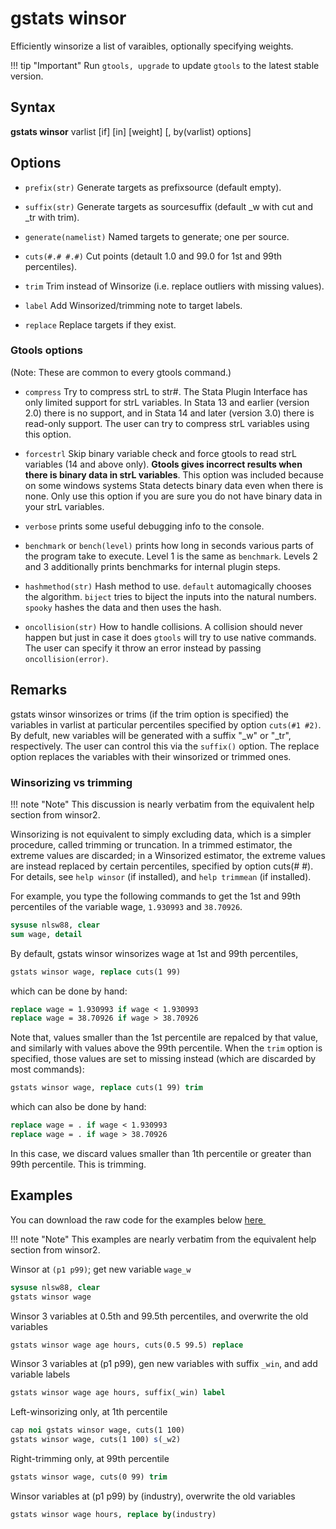 gstats winsor
=============

Efficiently winsorize a list of varaibles, optionally specifying
weights.

!!! tip "Important"
    Run `gtools, upgrade` to update `gtools` to the latest stable version.

Syntax
------

<p><span class="codespan"><b>gstats winsor</b> varlist [if] [in] [weight] [, by(varlist) options] </span></p>
 
Options
-------

- `prefix(str)`         Generate targets as prefixsource (default empty).

- `suffix(str)`         Generate targets as sourcesuffix (default _w with cut and _tr with trim).

- `generate(namelist)`  Named targets to generate; one per source.

- `cuts(#.# #.#)`       Cut points (detault 1.0 and 99.0 for 1st and 99th percentiles).

- `trim`                Trim instead of Winsorize (i.e. replace outliers with missing values).

- `label`               Add Winsorized/trimming note to target labels.

- `replace`             Replace targets if they exist.

### Gtools options

(Note: These are common to every gtools command.)

- `compress` Try to compress strL to str#. The Stata Plugin Interface has
            only limited support for strL variables. In Stata 13 and
            earlier (version 2.0) there is no support, and in Stata 14
            and later (version 3.0) there is read-only support. The user
            can try to compress strL variables using this option.

- `forcestrl` Skip binary variable check and force gtools to read strL variables
            (14 and above only). __Gtools gives incorrect results when there is
            binary data in strL variables__. This option was included because on
            some windows systems Stata detects binary data even when there is none.
            Only use this option if you are sure you do not have binary data in your
            strL variables.

- `verbose` prints some useful debugging info to the console.

- `benchmark` or `bench(level)` prints how long in seconds various parts of the
            program take to execute. Level 1 is the same as `benchmark`. Levels
            2 and 3 additionally prints benchmarks for internal plugin steps.

- `hashmethod(str)` Hash method to use. `default` automagically chooses the
            algorithm. `biject` tries to biject the inputs into the
            natural numbers. `spooky` hashes the data and then uses the
            hash.

- `oncollision(str)` How to handle collisions. A collision should never happen
            but just in case it does `gtools` will try to use native
            commands. The user can specify it throw an error instead by
            passing `oncollision(error)`.

Remarks
-------

gstats winsor winsorizes or trims (if the trim option is specified)
the variables in varlist at particular percentiles specified by option
`cuts(#1 #2)`. By defult, new variables will be generated with a
suffix "_w" or "_tr", respectively. The user can control this via the
`suffix()` option.  The replace option replaces the variables with their
winsorized or trimmed ones.

### Winsorizing vs trimming

!!! note "Note"
    This discussion is nearly verbatim from the equivalent help section from winsor2.

Winsorizing is not equivalent to simply excluding data, which is
a simpler procedure, called trimming or truncation.  In a trimmed
estimator, the extreme values are discarded; in a Winsorized estimator,
the extreme values are instead replaced by certain percentiles,
specified by option cuts(# #). For details, see `help winsor` (if
installed), and `help trimmean` (if installed).

For example, you type the following commands to get the 1st and 99th
percentiles of the variable wage, `1.930993` and `38.70926`.

```stata
sysuse nlsw88, clear
sum wage, detail
```

By default, gstats winsor winsorizes wage at 1st and 99th percentiles,

```stata
gstats winsor wage, replace cuts(1 99)
```

which can be done by hand:

```stata
replace wage = 1.930993 if wage < 1.930993
replace wage = 38.70926 if wage > 38.70926
```

Note that, values smaller than the 1st percentile are repalced by that
value, and similarly with values above the 99th percentile. When the
`trim` option is specified, those values are set to missing instead
(which are discarded by most commands):

```stata
gstats winsor wage, replace cuts(1 99) trim
```

which can also be done by hand:

```stata
replace wage = . if wage < 1.930993
replace wage = . if wage > 38.70926
```

In this case, we discard values smaller than 1th percentile or greater
than 99th percentile.  This is trimming.

Examples
--------

You can download the raw code for the examples below
[here  <img src="https://upload.wikimedia.org/wikipedia/commons/6/64/Icon_External_Link.png" width="13px"/>](https://raw.githubusercontent.com/mcaceresb/stata-gtools/master/docs/examples/gstats_winsor.do)

!!! note "Note"
    This examples are nearly verbatim from the equivalent help section from winsor2.

Winsor at `(p1 p99)`; get new variable `wage_w`

```stata
sysuse nlsw88, clear
gstats winsor wage
```

Winsor 3 variables at 0.5th and 99.5th percentiles, and overwrite the
old variables

```stata
gstats winsor wage age hours, cuts(0.5 99.5) replace
```

Winsor 3 variables at (p1 p99), gen new variables with suffix `_win`,
and add variable labels

```stata
gstats winsor wage age hours, suffix(_win) label
```

Left-winsorizing only, at 1th percentile

```stata
cap noi gstats winsor wage, cuts(1 100)
gstats winsor wage, cuts(1 100) s(_w2)
```

Right-trimming only, at 99th percentile

```stata
gstats winsor wage, cuts(0 99) trim
```

Winsor variables at (p1 p99) by (industry), overwrite the old variables

```stata
gstats winsor wage hours, replace by(industry)
```
